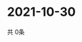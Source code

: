# 2021-10-30
  共 0条

  <!-- BEGIN -->
  <!-- 最后更新时间Sat Oct 30 2021 15:02:59 GMT+0000 (Coordinated Universal Time) -->
  
  <!-- END -->
  
  